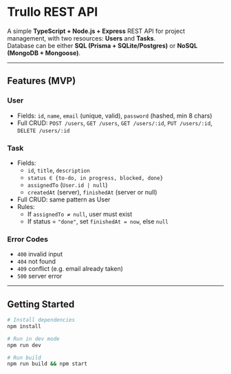# Trullo REST API

A simple **TypeScript + Node.js + Express** REST API for project management, with two resources: **Users** and **Tasks**.  
Database can be either **SQL (Prisma + SQLite/Postgres)** or **NoSQL (MongoDB + Mongoose)**.

---

## Features (MVP)

### User
- Fields: `id`, `name`, `email` (unique, valid), `password` (hashed, min 8 chars)  
- Full CRUD: `POST /users`, `GET /users`, `GET /users/:id`, `PUT /users/:id`, `DELETE /users/:id`

### Task
- Fields:  
  - `id`, `title`, `description`  
  - `status ∈ {to-do, in progress, blocked, done}`  
  - `assignedTo` (`User.id | null`)  
  - `createdAt` (server), `finishedAt` (server or null)  
- Full CRUD: same pattern as User  
- Rules:  
  - If `assignedTo ≠ null`, user must exist  
  - If status = `"done"`, set `finishedAt = now`, else `null`

### Error Codes
- `400` invalid input  
- `404` not found  
- `409` conflict (e.g. email already taken)  
- `500` server error  

---

## Getting Started

```bash
# Install dependencies
npm install

# Run in dev mode
npm run dev

# Run build
npm run build && npm start
